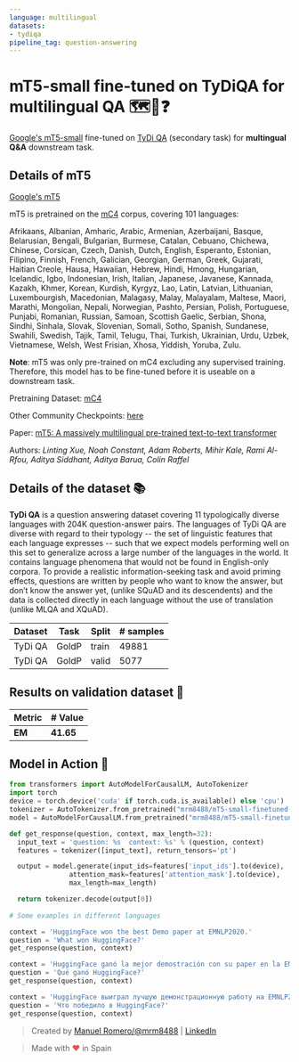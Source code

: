 ```yaml
---
language: multilingual
datasets:
- tydiqa
pipeline_tag: question-answering
---
```


# mT5-small fine-tuned on TyDiQA for multilingual QA 🗺📖❓
[Google's mT5-small](https://huggingface.co/google/mt5-small) fine-tuned on [TyDi QA](https://huggingface.co/nlp/viewer/?dataset=tydiqa&config=secondary_task) (secondary task) for **multingual Q&A** downstream task.

## Details of mT5

[Google's mT5](https://github.com/google-research/multilingual-t5)

mT5 is pretrained on the [mC4](https://www.tensorflow.org/datasets/catalog/c4#c4multilingual) corpus, covering 101 languages:

Afrikaans, Albanian, Amharic, Arabic, Armenian, Azerbaijani, Basque, Belarusian, Bengali, Bulgarian, Burmese, Catalan, Cebuano, Chichewa, Chinese, Corsican, Czech, Danish, Dutch, English, Esperanto, Estonian, Filipino, Finnish, French, Galician, Georgian, German, Greek, Gujarati, Haitian Creole, Hausa, Hawaiian, Hebrew, Hindi, Hmong, Hungarian, Icelandic, Igbo, Indonesian, Irish, Italian, Japanese, Javanese, Kannada, Kazakh, Khmer, Korean, Kurdish, Kyrgyz, Lao, Latin, Latvian, Lithuanian, Luxembourgish, Macedonian, Malagasy, Malay, Malayalam, Maltese, Maori, Marathi, Mongolian, Nepali, Norwegian, Pashto, Persian, Polish, Portuguese, Punjabi, Romanian, Russian, Samoan, Scottish Gaelic, Serbian, Shona, Sindhi, Sinhala, Slovak, Slovenian, Somali, Sotho, Spanish, Sundanese, Swahili, Swedish, Tajik, Tamil, Telugu, Thai, Turkish, Ukrainian, Urdu, Uzbek, Vietnamese, Welsh, West Frisian, Xhosa, Yiddish, Yoruba, Zulu.

**Note**: mT5 was only pre-trained on mC4 excluding any supervised training. Therefore, this model has to be fine-tuned before it is useable on a downstream task.

Pretraining Dataset: [mC4](https://www.tensorflow.org/datasets/catalog/c4#c4multilingual)

Other Community Checkpoints: [here](https://huggingface.co/models?search=mt5)

Paper: [mT5: A massively multilingual pre-trained text-to-text transformer](https://arxiv.org/abs/2010.11934)

Authors: *Linting Xue, Noah Constant, Adam Roberts, Mihir Kale, Rami Al-Rfou, Aditya Siddhant, Aditya Barua, Colin Raffel* 


## Details of the dataset 📚 

**TyDi QA** is a question answering dataset covering 11 typologically diverse languages with 204K question-answer pairs. The languages of TyDi QA are diverse with regard to their typology -- the set of linguistic features that each language expresses -- such that we expect models performing well on this set to generalize across a large number of the languages in the world. It contains language phenomena that would not be found in English-only corpora. To provide a realistic information-seeking task and avoid priming effects, questions are written by people who want to know the answer, but don’t know the answer yet, (unlike SQuAD and its descendents) and the data is collected directly in each language without the use of translation (unlike MLQA and XQuAD).

| Dataset  | Task | Split | # samples |
| -------- | ----- |------| --------- |
| TyDi QA | GoldP  | train| 49881     |
| TyDi QA | GoldP  | valid| 5077      | 



## Results on validation dataset 📝

| Metric | # Value   |
| ------ | --------- |
| **EM** | **41.65** |



## Model in Action 🚀

```python
from transformers import AutoModelForCausalLM, AutoTokenizer
import torch
device = torch.device('cuda' if torch.cuda.is_available() else 'cpu')
tokenizer = AutoTokenizer.from_pretrained("mrm8488/mT5-small-finetuned-tydiqa-for-xqa")
model = AutoModelForCausalLM.from_pretrained("mrm8488/mT5-small-finetuned-tydiqa-for-xqa").to(device)

def get_response(question, context, max_length=32):
  input_text = 'question: %s  context: %s' % (question, context)
  features = tokenizer([input_text], return_tensors='pt')

  output = model.generate(input_ids=features['input_ids'].to(device), 
               attention_mask=features['attention_mask'].to(device),
               max_length=max_length)

  return tokenizer.decode(output[0])
  
# Some examples in different languages

context = 'HuggingFace won the best Demo paper at EMNLP2020.'
question = 'What won HuggingFace?'
get_response(question, context)

context = 'HuggingFace ganó la mejor demostración con su paper en la EMNLP2020.'
question = 'Qué ganó HuggingFace?'
get_response(question, context)

context = 'HuggingFace выиграл лучшую демонстрационную работу на EMNLP2020.'
question = 'Что победило в HuggingFace?'
get_response(question, context)
```

> Created by [Manuel Romero/@mrm8488](https://twitter.com/mrm8488) | [LinkedIn](https://www.linkedin.com/in/manuel-romero-cs/)

> Made with <span style="color: #e25555;">&hearts;</span> in Spain
